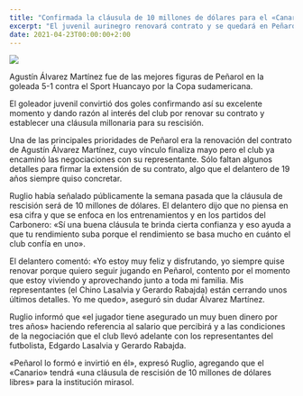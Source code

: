 ```yaml
---
title: "Confirmada la cláusula de 10 millones de dólares para el «Canario» Álvarez"
excerpt: "El juvenil aurinegro renovará contrato y se quedará en Peñarol que se asegura una millonaria cláusula para una futura salida."
date: 2021-04-23T00:00:00+2:00
---
```



<img src="https://camo.githubusercontent.com/777ce7ff77eb2ac48a58e755c0c9d0a7d74c3e61980ca126e2eb5004aef56f43/68747470733a2f2f7777772e72657075626c6963612e636f6d2e75792f77702d636f6e74656e742f75706c6f6164732f323032312f30342f50656e61726f6c312e6a7067">


Agustín Álvarez Martínez fue de las mejores figuras de Peñarol en la goleada 5-1 contra el Sport Huancayo por la Copa sudamericana.


El goleador juvenil convirtió dos goles confirmando así su excelente momento y dando razón al interés del club por renovar su contrato y establecer una cláusula millonaria para su rescisión.


Una de las principales prioridades de Peñarol era la renovación del contrato de Agustín Álvarez Martínez, cuyo vínculo finaliza mayo pero el club ya encaminó las negociaciones con su representante. Sólo faltan algunos detalles para firmar la extensión de su contrato, algo que el delantero de 19 años siempre quiso concretar.


Ruglio había señalado públicamente la semana pasada que la cláusula de rescisión será de 10 millones de dólares. El delantero dijo que no piensa en esa cifra y que se enfoca en los entrenamientos y en los partidos del Carbonero: «Sí una buena cláusula te brinda cierta confianza y eso ayuda a que tu rendimiento suba porque el rendimiento se basa mucho en cuánto el club confía en uno».


El delantero comentó: «Yo estoy muy feliz y disfrutando, yo siempre quise renovar porque quiero seguir jugando en Peñarol, contento por el momento que estoy viviendo y aprovechando junto a toda mi familia. Mis representantes (el Chino Lasalvia y Gerardo Rabajda) están cerrando unos últimos detalles. Yo me quedo», aseguró sin dudar Álvarez Martínez.


Ruglio informó que «el jugador tiene asegurado un muy buen dinero por tres años» haciendo referencia al salario que percibirá y a las condiciones de la negociación que el club llevó adelante con los representantes del futbolista, Edgardo Lasalvia y Gerardo Rabajda.


«Peñarol lo formó e invirtió en él», expresó Ruglio, agregando que el «Canario» tendrá «una cláusula de rescisión de 10 millones de dólares libres» para la institución mirasol.


